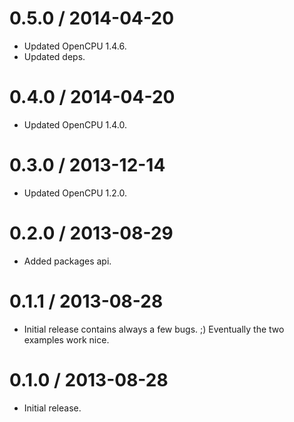 0.5.0 / 2014-04-20
==================

* Updated OpenCPU 1.4.6.
* Updated deps.

0.4.0 / 2014-04-20
==================

* Updated OpenCPU 1.4.0.

0.3.0 / 2013-12-14
==================

* Updated OpenCPU 1.2.0.

0.2.0 / 2013-08-29
==================

* Added packages api.

0.1.1 / 2013-08-28
==================

* Initial release contains always a few bugs. ;) Eventually the two examples
work nice.

0.1.0 / 2013-08-28
==================

* Initial release.
